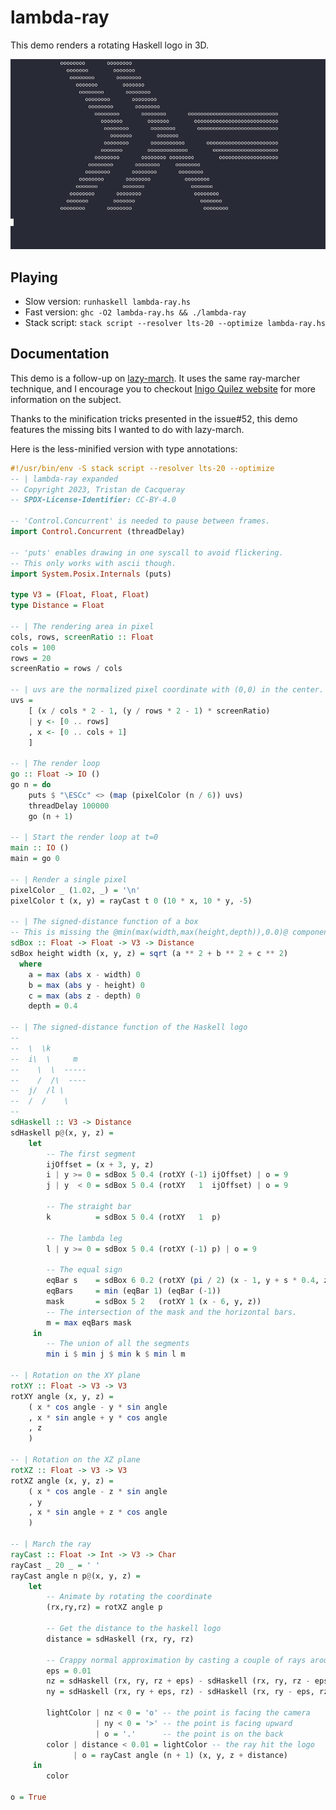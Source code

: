 # lambda-ray

This demo renders a rotating Haskell logo in 3D.

<img src="lambda-ray.gif" title="Playing the game">

## Playing

- Slow version: `runhaskell lambda-ray.hs`
- Fast version: `ghc -O2 lambda-ray.hs && ./lambda-ray`
- Stack script: `stack script --resolver lts-20 --optimize lambda-ray.hs`

## Documentation

This demo is a follow-up on [lazy-march](../../hackage/lazy-march).
It uses the same ray-marcher technique, and I encourage you to checkout
[Inigo Quilez website](https://iquilezles.org/) for more information on the subject.

Thanks to the minification tricks presented in the issue#52,
this demo features the missing bits I wanted to do with lazy-march.

Here is the less-minified version with type annotations:

```haskell
#!/usr/bin/env -S stack script --resolver lts-20 --optimize
-- | lambda-ray expanded
-- Copyright 2023, Tristan de Cacqueray
-- SPDX-License-Identifier: CC-BY-4.0

-- 'Control.Concurrent' is needed to pause between frames.
import Control.Concurrent (threadDelay)

-- 'puts' enables drawing in one syscall to avoid flickering.
-- This only works with ascii though.
import System.Posix.Internals (puts)

type V3 = (Float, Float, Float)
type Distance = Float

-- | The rendering area in pixel
cols, rows, screenRatio :: Float
cols = 100
rows = 20
screenRatio = rows / cols

-- | uvs are the normalized pixel coordinate with (0,0) in the center.
uvs =
    [ (x / cols * 2 - 1, (y / rows * 2 - 1) * screenRatio)
    | y <- [0 .. rows]
    , x <- [0 .. cols + 1]
    ]

-- | The render loop
go :: Float -> IO ()
go n = do
    puts $ "\ESCc" <> (map (pixelColor (n / 6)) uvs)
    threadDelay 100000
    go (n + 1)

-- | Start the render loop at t=0
main :: IO ()
main = go 0

-- | Render a single pixel
pixelColor _ (1.02, _) = '\n'
pixelColor t (x, y) = rayCast t 0 (10 * x, 10 * y, -5)

-- | The signed-distance function of a box
-- This is missing the @min(max(width,max(height,depth)),0.0)@ component, but that somehow work...
sdBox :: Float -> Float -> V3 -> Distance
sdBox height width (x, y, z) = sqrt (a ** 2 + b ** 2 + c ** 2)
  where
    a = max (abs x - width) 0
    b = max (abs y - height) 0
    c = max (abs z - depth) 0
    depth = 0.4

-- | The signed-distance function of the Haskell logo
--
--  \  \k
--  i\  \     m
--    \  \  -----
--    /  /\  ----
--  j/  /l \
--  /  /    \
--
sdHaskell :: V3 -> Distance
sdHaskell p@(x, y, z) =
    let
        -- The first segment
        ijOffset = (x + 3, y, z)
        i | y >= 0 = sdBox 5 0.4 (rotXY (-1) ijOffset) | o = 9
        j | y  < 0 = sdBox 5 0.4 (rotXY   1  ijOffset) | o = 9

        -- The straight bar
        k          = sdBox 5 0.4 (rotXY   1  p)

        -- The lambda leg
        l | y >= 0 = sdBox 5 0.4 (rotXY (-1) p) | o = 9

        -- The equal sign
        eqBar s    = sdBox 6 0.2 (rotXY (pi / 2) (x - 1, y + s * 0.4, z))
        eqBars     = min (eqBar 1) (eqBar (-1))
        mask       = sdBox 5 2   (rotXY 1 (x - 6, y, z))
        -- The intersection of the mask and the horizontal bars.
        m = max eqBars mask
     in
        -- The union of all the segments
        min i $ min j $ min k $ min l m

-- | Rotation on the XY plane
rotXY :: Float -> V3 -> V3
rotXY angle (x, y, z) =
    ( x * cos angle - y * sin angle
    , x * sin angle + y * cos angle
    , z
    )

-- | Rotation on the XZ plane
rotXZ :: Float -> V3 -> V3
rotXZ angle (x, y, z) =
    ( x * cos angle - z * sin angle
    , y
    , x * sin angle + z * cos angle
    )

-- | March the ray
rayCast :: Float -> Int -> V3 -> Char
rayCast _ 20 _ = ' '
rayCast angle n p@(x, y, z) =
    let
        -- Animate by rotating the coordinate
        (rx,ry,rz) = rotXZ angle p

        -- Get the distance to the haskell logo
        distance = sdHaskell (rx, ry, rz)

        -- Crappy normal approximation by casting a couple of rays around the hit point
        eps = 0.01
        nz = sdHaskell (rx, ry, rz + eps) - sdHaskell (rx, ry, rz - eps)
        ny = sdHaskell (rx, ry + eps, rz) - sdHaskell (rx, ry - eps, rz)

        lightColor | nz < 0 = 'o' -- the point is facing the camera
                   | ny < 0 = '>' -- the point is facing upward
                   | o = '.'      -- the point is on the back
        color | distance < 0.01 = lightColor -- the ray hit the logo
              | o = rayCast angle (n + 1) (x, y, z + distance)
     in
        color

o = True
```
